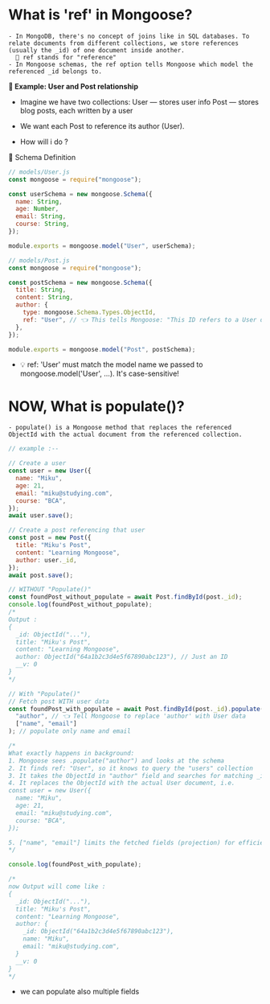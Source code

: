 # What is 'ref' in Mongoose?

    - In MongoDB, there's no concept of joins like in SQL databases. To relate documents from different collections, we store references (usually the _id) of one document inside another.
      🔹 ref stands for "reference"
    - In Mongoose schemas, the ref option tells Mongoose which model the referenced _id belongs to.

**📌 Example: User and Post relationship**

- Imagine we have two collections:
  User — stores user info
  Post — stores blog posts, each written by a user

- We want each Post to reference its author (User).
- How will i do ?

🧩 Schema Definition

```js
// models/User.js
const mongoose = require("mongoose");

const userSchema = new mongoose.Schema({
  name: String,
  age: Number,
  email: String,
  course: String,
});

module.exports = mongoose.model("User", userSchema);
```

```js
// models/Post.js
const mongoose = require("mongoose");

const postSchema = new mongoose.Schema({
  title: String,
  content: String,
  author: {
    type: mongoose.Schema.Types.ObjectId,
    ref: "User", // 👈 This tells Mongoose: "This ID refers to a User document"
  },
});

module.exports = mongoose.model("Post", postSchema);
```

- 💡 ref: 'User' must match the model name we passed to mongoose.model('User', ...). It's case-sensitive!

# NOW, What is populate()?

    - populate() is a Mongoose method that replaces the referenced ObjectId with the actual document from the referenced collection.

```js
// example :--

// Create a user
const user = new User({
  name: "Miku",
  age: 21,
  email: "miku@studying.com",
  course: "BCA",
});
await user.save();

// Create a post referencing that user
const post = new Post({
  title: "Miku's Post",
  content: "Learning Mongoose",
  author: user._id,
});
await post.save();

// WITHOUT "Populate()"
const foundPost_without_populate = await Post.findById(post._id);
console.log(foundPost_without_populate);
/*
Output :
{
  _id: ObjectId("..."),
  title: "Miku's Post",
  content: "Learning Mongoose",
  author: ObjectId("64a1b2c3d4e5f67890abc123"), // Just an ID
  __v: 0
}
*/

// With "Populate()"
// Fetch post WITH user data
const foundPost_with_populate = await Post.findById(post._id).populate(
  "author", // 👈 Tell Mongoose to replace 'author' with User data
  ["name", "email"]
); // populate only name and email

/*
What exactly happens in background:
1. Mongoose sees .populate("author") and looks at the schema
2. It finds ref: "User", so it knows to query the "users" collection
3. It takes the ObjectId in "author" field and searches for matching _id
4. It replaces the ObjectId with the actual User document, i.e.
const user = new User({
  name: "Miku",
  age: 21,
  email: "miku@studying.com",
  course: "BCA",
});

5. ["name", "email"] limits the fetched fields (projection) for efficiency
*/

console.log(foundPost_with_populate);

/*
now Output will come like :
{
  _id: ObjectId("..."),
  title: "Miku's Post",
  content: "Learning Mongoose",
  author: {
    _id: ObjectId("64a1b2c3d4e5f67890abc123"),
    name: "Miku",
    email: "miku@studying.com",
  }
  __v: 0
}
*/
```

- we can populate also multiple fields
